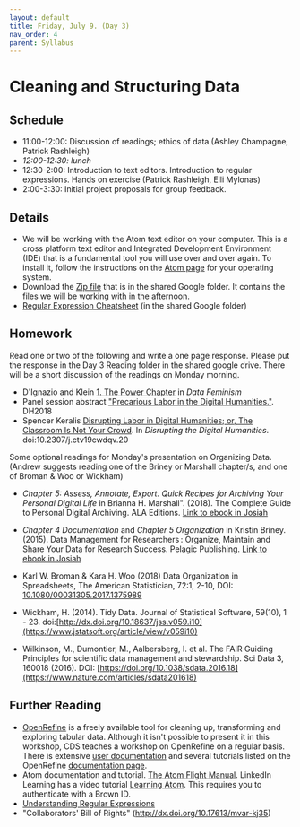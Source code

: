 ```yaml
---
layout: default
title: Friday, July 9. (Day 3)
nav_order: 4
parent: Syllabus
---
```

# Cleaning and Structuring Data

## Schedule
* 11:00-12:00: Discussion of readings; ethics of data (Ashley Champagne, Patrick Rashleigh)
* _12:00-12:30: lunch_
* 12:30-2:00: Introduction to text editors. Introduction to regular expressions. Hands on exercise (Patrick Rashleigh, Elli Mylonas)
* 2:00-3:30: Initial project proposals for group feedback.

## Details
* We will be working with the Atom text editor on your computer. This is a cross platform text editor and Integrated Development Environment (IDE) that is a fundamental tool you will use over and over again. To install it, follow the instructions on the [Atom page](https://atom.io/) for your operating system.
* Download the [Zip file](https://drive.google.com/file/d/16hNAxyxbP7k2DW-FZBZ9swYMxyzUR9q3/view?usp=sharing) that is in the shared Google folder. It contains the files we will be working with in the afternoon.
* [Regular Expression Cheatsheet](https://drive.google.com/file/d/1S7ddpZdzQhxQGhNnGPx__NEvsMWhRjHp/view?usp=sharing) (in the shared Google folder)

## Homework
Read one or two of the following and write a one page response. Please put the response in the Day 3 Reading folder in the shared google drive. There will be a short discussion of the readings on Monday morning.

* D'Ignazio and Klein [1. The Power Chapter](https://data-feminism.mitpress.mit.edu/pub/vi8obxh7/release/3?readingCollection=0cd867ef#annotations:oBzRwKakEeumQ4cWPahqmQ) in _Data Feminism_
* Panel session abstract ["Precarious Labor in the Digital Humanities."](https://dh2018.adho.org/en/precarious-labor-in-the-digital-humanities/). DH2018
* Spencer Keralis [Disrupting Labor in Digital Humanities; or, The Classroom Is Not Your Crowd](https://search.library.brown.edu/catalog/b9066912). In _Disrupting the Digital Humanities_.  doi:10.2307/j.ctv19cwdqv.20

Some optional readings for Monday's presentation on Organizing Data. (Andrew suggests reading one of the Briney or Marshall chapter/s, and one of Broman & Woo or Wickham)
* _Chapter 5: Assess, Annotate, Export. Quick Recipes for Archiving Your Personal Digital Life_ in Brianna H. Marshall". (2018). The Complete Guide to Personal Digital Archiving. ALA Editions. [Link to ebook in Josiah](http://search.ebscohost.com.revproxy.brown.edu/login.aspx?direct=true&db=e000xna&AN=1870005&site=ehost-live&scope=site&authtype=ip,sso&custid=rock&ebv=EB&ppid=pp_72)

* _Chapter 4 Documentation_ and _Chapter 5 Organization_ in Kristin Briney. (2015). Data Management for Researchers : Organize, Maintain and Share Your Data for Research Success. Pelagic Publishing. [Link to ebook in Josiah](http://search.ebscohost.com/login.aspx?direct=true&db=nlebk&AN=1043750&site=ehost-live&scope=site&authtype=ip,sso&custid=rock&ebv=EB&ppid=pp_67)

* Karl W. Broman & Kara H. Woo (2018) Data Organization in Spreadsheets, The American Statistician, 72:1, 2-10, DOI: [10.1080/00031305.2017.1375989](https://www.tandfonline.com/doi/full/10.1080/00031305.2017.1375989)

* Wickham, H. (2014). Tidy Data. Journal of Statistical Software, 59(10), 1 - 23. doi:[http://dx.doi.org/10.18637/jss.v059.i10](https://www.jstatsoft.org/article/view/v059i10)

* Wilkinson, M., Dumontier, M., Aalbersberg, I. et al. The FAIR Guiding Principles for scientific data management and stewardship. Sci Data 3, 160018 (2016). DOI: [https://doi.org/10.1038/sdata.2016.18](https://www.nature.com/articles/sdata201618)

## Further Reading

* [OpenRefine](https://openrefine.org/) is a freely available tool for cleaning up, transforming and exploring tabular data. Although it isn't possible to present it in this workshop, CDS teaches a workshop on OpenRefine on a regular basis. There is extensive [user documentation](https://docs.openrefine.org/) and several tutorials listed on the OpenRefine [documentation page](https://openrefine.org/documentation.html).
* Atom documentation and tutorial. [The Atom Flight Manual](https://flight-manual.atom.io/). LinkedIn Learning has a video tutorial [Learning Atom](https://www.linkedin.com/learning/learning-atom-2). This requires you to authenticate with a Brown ID.
* [Understanding Regular Expressions](https://programminghistorian.org/en/lessons/understanding-regular-expressions)
* "Collaborators' Bill of Rights" (http://dx.doi.org/10.17613/mvar-kj35)

<br/>
